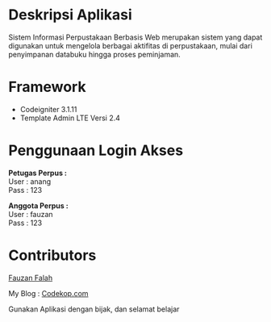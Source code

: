 # Deskripsi Aplikasi
 Sistem Informasi Perpustakaan Berbasis Web merupakan sistem yang dapat digunakan untuk mengelola berbagai aktifitas di perpustakaan, mulai dari penyimpanan databuku hingga proses peminjaman.

# Framework
* Codeigniter 3.1.11
* Template Admin LTE  Versi 2.4

# Penggunaan Login Akses

<b>Petugas Perpus : </b>
<br/>
User : anang
<br/>
Pass : 123

<b>Anggota Perpus :</b>
<br/>
User : fauzan
<br/>
Pass : 123

# Contributors
<a href="https://fauzan.codekop.com/"> Fauzan Falah</a>

My Blog : <a href="https://www.codekop.com/"> Codekop.com</a>

Gunakan Aplikasi dengan bijak, dan selamat belajar